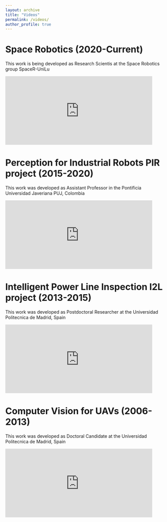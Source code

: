 ```yaml
---
layout: archive
title: "Videos"
permalink: /videos/
author_profile: true
---
```



# Space Robotics (2020-Current)
This work is being developed as Research Scientis at the Space Robotics group SpaceR-UniLu

<iframe width="460" height="215" src="https://www.youtube.com/embed/videoseries?list=PLgYA51rB9xXwzUSRvtBFvftJQ7xQ-HLxV" title="YouTube video player" frameborder="0" allow="accelerometer; autoplay; clipboard-write; encrypted-media; gyroscope; picture-in-picture" allowfullscreen></iframe>


# Perception for Industrial Robots PIR project (2015-2020)
This work was developed as Assistant Professor in the Pontificia Universidad Javeriana PUJ, Colombia

<iframe width="460" height="215" src="https://www.youtube.com/embed/videoseries?list=PLgYA51rB9xXyten-mM70tFMB6u1OTJNs7" title="YouTube video player" frameborder="0" allow="accelerometer; autoplay; clipboard-write; encrypted-media; gyroscope; picture-in-picture" allowfullscreen></iframe>


# Intelligent Power Line Inspection I2L project (2013-2015)
This work was developed as Postdoctoral Researcher at the Universidad Politecnica de Madrid, Spain

<iframe width="460" height="215" src="https://www.youtube.com/embed/videoseries?list=PLgYA51rB9xXymIUKe1llMTe5hkbXc9Jwi" title="YouTube video player" frameborder="0" allow="accelerometer; autoplay; clipboard-write; encrypted-media; gyroscope; picture-in-picture" allowfullscreen></iframe>


# Computer Vision for UAVs (2006-2013)
This work was developed as Doctoral Candidate at the Universidad Politecnica de Madrid, Spain

<iframe width="460" height="215" src="https://www.youtube.com/embed/videoseries?list=PLgYA51rB9xXxn9nekTBuUQJBt-Hstww2W" title="YouTube video player" frameborder="0" allow="accelerometer; autoplay; clipboard-write; encrypted-media; gyroscope; picture-in-picture" allowfullscreen></iframe>

